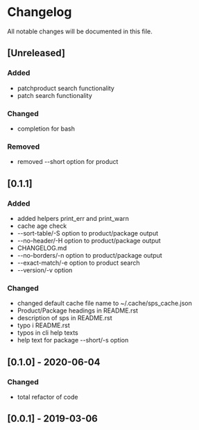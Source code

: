 # Changelog
All notable changes will be documented in this file.

## [Unreleased]
### Added
- patchproduct search functionality
- patch search functionality
### Changed
- completion for bash
### Removed
- removed --short option for product

## [0.1.1]
### Added
- added helpers print_err and print_warn
- cache age check
- --sort-table/-S option to product/package output
- --no-header/-H option to product/package output
- CHANGELOG.md
- --no-borders/-n option to product/package output
- --exact-match/-e option to product search
- --version/-v option

### Changed
- changed default cache file name to ~/.cache/sps_cache.json
- Product/Package headings in README.rst
- description of sps in README.rst
- typo i README.rst
- typos in cli help texts
- help text for package --short/-s option

## [0.1.0] - 2020-06-04
### Changed
- total refactor of code

## [0.0.1] - 2019-03-06
